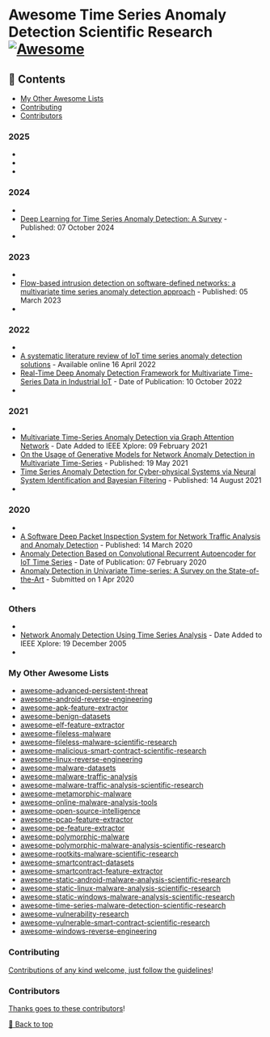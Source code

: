 # Awesome Time Series Anomaly Detection Scientific Research [![Awesome](https://awesome.re/badge.svg)](https://awesome.re)

## 📖 Contents
- [My Other Awesome Lists](#my-other-awesome-lists)
- [Contributing](#contributing)
- [Contributors](#contributors)

### 2025
-
-
-

### 2024
-
- [Deep Learning for Time Series Anomaly Detection: A Survey](https://dl.acm.org/doi/full/10.1145/3691338) - Published: 07 October 2024
-

### 2023
-
- [Flow-based intrusion detection on software-defined networks: a multivariate time series anomaly detection approach](https://link.springer.com/article/10.1007/s00521-023-08376-5) - Published: 05 March 2023
-

### 2022
-
- [A systematic literature review of IoT time series anomaly detection solutions](https://www.sciencedirect.com/science/article/pii/S0167739X22001285) - Available online 16 April 2022
- [Real-Time Deep Anomaly Detection Framework for Multivariate Time-Series Data in Industrial IoT](https://ieeexplore.ieee.org/abstract/document/9915308) - Date of Publication: 10 October 2022
- 

### 2021
-
- [Multivariate Time-Series Anomaly Detection via Graph Attention Network](https://ieeexplore.ieee.org/abstract/document/9338317) - Date Added to IEEE Xplore: 09 February 2021
- [On the Usage of Generative Models for Network Anomaly Detection in Multivariate Time-Series](https://dl.acm.org/doi/abs/10.1145/3466826.3466843) - Published: 19 May 2021
- [Time Series Anomaly Detection for Cyber-physical Systems via Neural System Identification and Bayesian Filtering](https://dl.acm.org/doi/abs/10.1145/3447548.3467137) - Published: 14 August 2021
- 

### 2020
-
- [A Software Deep Packet Inspection System for Network Traffic Analysis and Anomaly Detection](https://www.mdpi.com/1424-8220/20/6/1637) - Published: 14 March 2020
- [Anomaly Detection Based on Convolutional Recurrent Autoencoder for IoT Time Series](https://ieeexplore.ieee.org/abstract/document/8986829) - Date of Publication: 07 February 2020
- [Anomaly Detection in Univariate Time-series: A Survey on the State-of-the-Art](https://arxiv.org/abs/2004.00433) - Submitted on 1 Apr 2020
- 

### Others
-
- [Network Anomaly Detection Using Time Series Analysis](https://ieeexplore.ieee.org/abstract/document/1559894) - Date Added to IEEE Xplore: 19 December 2005
-

### My Other Awesome Lists

* [awesome-advanced-persistent-threat](https://github.com/cybersecurity-dev/awesome-advanced-persistent-threat)
* [awesome-android-reverse-engineering](https://github.com/cybersecurity-dev/awesome-android-reverse-engineering)
* [awesome-apk-feature-extractor](https://github.com/cybersecurity-dev/awesome-apk-feature-extractor)
* [awesome-benign-datasets](https://github.com/cybersecurity-dev/awesome-benign-datasets)
* [awesome-elf-feature-extractor](https://github.com/cybersecurity-dev/awesome-elf-feature-extractor)
* [awesome-fileless-malware](https://github.com/cybersecurity-dev/awesome-fileless-malware)
* [awesome-fileless-malware-scientific-research](https://github.com/cybersecurity-dev/awesome-fileless-malware-scientific-research)
* [awesome-malicious-smart-contract-scientific-research](https://github.com/cybersecurity-dev/awesome-malicious-smart-contract-scientific-research)
* [awesome-linux-reverse-engineering](https://github.com/cybersecurity-dev/awesome-linux-reverse-engineering/)
* [awesome-malware-datasets](https://github.com/cybersecurity-dev/awesome-malware-datasets)
* [awesome-malware-traffic-analysis](https://github.com/cybersecurity-dev/awesome-malware-traffic-analysis)
* [awesome-malware-traffic-analysis-scientific-research](https://github.com/cybersecurity-dev/awesome-malware-traffic-analysis-scientific-research)
* [awesome-metamorphic-malware](https://github.com/cybersecurity-dev/awesome-metamorphic-malware)
* [awesome-online-malware-analysis-tools](https://github.com/cybersecurity-dev/awesome-online-malware-analysis-tools)
* [awesome-open-source-intelligence](https://github.com/cybersecurity-dev/awesome-open-source-intelligence)
* [awesome-pcap-feature-extractor](https://github.com/cybersecurity-dev/awesome-pcap-feature-extractor)
* [awesome-pe-feature-extractor](https://github.com/cybersecurity-dev/awesome-pe-feature-extractor)
* [awesome-polymorphic-malware](https://github.com/cybersecurity-dev/awesome-polymorphic-malware)
* [awesome-polymorphic-malware-analysis-scientific-research](https://github.com/cybersecurity-dev/awesome-polymorphic-malware-analysis-scientific-research)
* [awesome-rootkits-malware-scientific-research](https://github.com/cybersecurity-dev/awesome-rootkits-malware-scientific-research)
* [awesome-smartcontract-datasets](https://github.com/cybersecurity-dev/awesome-smartcontract-datasets)
* [awesome-smartcontract-feature-extractor](https://github.com/cybersecurity-dev/awesome-smartcontract-feature-extractor)
* [awesome-static-android-malware-analysis-scientific-research](https://github.com/cybersecurity-dev/awesome-static-android-malware-analysis-scientific-research)
* [awesome-static-linux-malware-analysis-scientific-research](https://github.com/cybersecurity-dev/awesome-static-linux-malware-analysis-scientific-research)
* [awesome-static-windows-malware-analysis-scientific-research](https://github.com/cybersecurity-dev/awesome-static-windows-malware-analysis-scientific-research)
* [awesome-time-series-malware-detection-scientific-research](https://github.com/cybersecurity-dev/awesome-time-series-malware-detection-scientific-research)
* [awesome-vulnerability-research](https://github.com/cybersecurity-dev/awesome-vulnerability-research)
* [awesome-vulnerable-smart-contract-scientific-research](https://github.com/cybersecurity-dev/awesome-vulnerable-smart-contract-scientific-research)
* [awesome-windows-reverse-engineering](https://github.com/cybersecurity-dev/awesome-windows-reverse-engineering)

### Contributing

[Contributions of any kind welcome, just follow the guidelines](contributing.md)!

### Contributors

[Thanks goes to these contributors](https://github.com/cybersecurity-dev/awesome-time-series-anomaly-detection-scientific-research/graphs/contributors)!

[🔼 Back to top](#awesome-time-series-anomaly-detection-scientific-research-)
